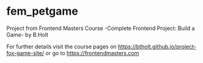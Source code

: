 # fem_petgame
Project from Frontend Masters Course -Complete Frontend Project: Build a Game- by B.Holt

For further details visit the course pages on https://btholt.github.io/project-fox-game-site/ or go to https://frontendmasters.com
